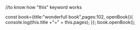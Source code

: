 //to know how "this" keyword works

const book={title:"wonderfull book",pages:102,
openBook(){
    console.log(this.title +"=" + this.pages);
}};
book.openBook();


